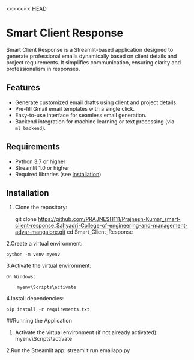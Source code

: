 <<<<<<< HEAD
# Smart Client Response

Smart Client Response is a Streamlit-based application designed to generate professional emails dynamically based on client details and project requirements. It simplifies communication, ensuring clarity and professionalism in responses.

## Features
- Generate customized email drafts using client and project details.
- Pre-fill Gmail email templates with a single click.
- Easy-to-use interface for seamless email generation.
- Backend integration for machine learning or text processing (via `ml_backend`).

## Requirements
- Python 3.7 or higher
- Streamlit 1.0 or higher
- Required libraries (see [Installation](#installation))

## Installation

1. Clone the repository:
   
   git clone  https://github.com/PRAJNESH111/Prajnesh-Kumar_smart-client-response_Sahyadri-College-of-engineering-and-management-adyar-mangalore.git
   cd Smart_Client_Response


2.Create a virtual environment:

    python -m venv myenv

3.Activate the virtual environment:

    On Windows:

        myenv\Scripts\activate

4.Install dependencies:

    pip install -r requirements.txt

##Running the Application

   1. Activate the virtual environment (if not already activated):
        myenv\Scripts\activate

   2.Run the Streamlit app:
    streamlit run emailapp.py


